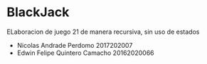 # BlackJack

ELaboracion de juego 21 de manera recursiva, sin uso de estados

 - Nicolas Andrade Perdomo 2017202007 
 - Edwin Felipe Quintero Camacho 20162020066

